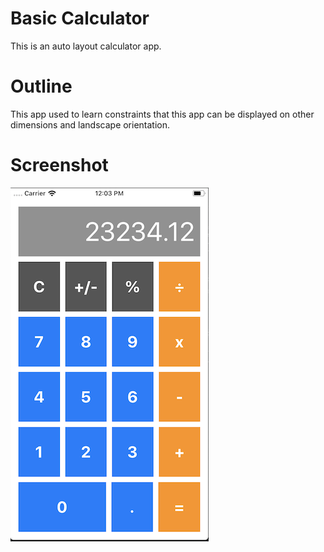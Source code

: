 # Basic Calculator

This is an auto layout calculator app.

# Outline

This app used to learn constraints that this app can be displayed on other dimensions and landscape orientation.

# Screenshot

![Calculator-Screenshot](Documentation/iOS-BasicCalculator.png)
